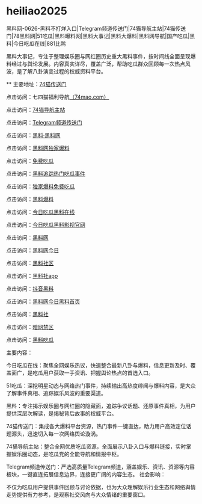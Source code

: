 # heiliao2025
黑料网-0626-黑料不打烊入口|Telegram频道传送门|74猫导航主站|74猫传送门|78黑料网|51吃瓜|黑料曝料网|黑料大事记|黑料大爆料|黑料网导航|国产吃瓜|黑料|今日吃瓜在线|881比鸭

黑料大事记，专注于整理娱乐圈与网红圈历史重大黑料事件，按时间线全面呈现爆料经过与舆论发展。内容真实详尽，覆盖广泛，帮助吃瓜群众回顾每一次热点风波，是了解八卦演变过程的权威资料平台。

** 主要地址：<a href="https://74mao.com/">74猫传送门</a>

点击访问：七四猫福利导航<a href="https://74mao.com/">（74mao.com）</a>

点击访问：<a href="https://74mao.com/">74猫导航主站</a>

点击访问：<a href="https://74mao.com/">Telegram频道传送门</a>

点击访问：<a href="https://heiliaolvzlu3.pages.dev">黑料·黑料网</a>

点击访问：<a href="https://heiliaoyvnrda.pages.dev">黑料网独家爆料</a>

点击访问：<a href="https://heiliaoxey7ic.pages.dev">免费吃瓜</a>

点击访问：<a href="https://heiliaoal51na.pages.dev">黑料追踪热门吃瓜事件</a>

点击访问：<a href="https://heiliaoavkush.pages.dev">独家爆料免费吃瓜</a>

点击访问：<a href="https://hj-143.pages.dev/">黑料爆料</a>

点击访问：<a href="https://cg5-2.pages.dev/">今日吃瓜黑料在线</a>

点击访问：<a href="https://pi06-1.pages.dev/">今日吃瓜黑料影视官网</a>

点击访问：<a href="https://hl384.pages.dev/">黑料网</a>

点击访问：<a href="https://hl388.pages.dev/">黑料网今日</a>

点击访问：<a href="https://hl383.pages.dev/">黑料社区</a>

点击访问：<a href="https://hl377.pages.dev/">黑料社app</a>

点击访问：<a href="https://hl386.pages.dev/">抖音黑料</a>

点击访问：<a href="https://hl385.pages.dev/">黑料网今日黑料首页</a>

点击访问：<a href="https://hl387.pages.dev/">黑料社</a>

点击访问：<a href="https://pi08.pages.dev/">暗网禁区</a>

点击访问：<a href="https://hl374.pages.dev/">黑料吃瓜</a>

主要内容：

今日吃瓜在线：聚焦全网娱乐热议，快速整合最新八卦与爆料，信息更新及时、覆盖面广，是吃瓜用户获取一手资讯、把握舆论热点的首选入口。

51吃瓜：深挖明星动态与网络热门事件，持续输出高热度绯闻与爆料内容，是大众了解事件真相、追踪娱乐风波的重要渠道。

黑料：专注揭示娱乐圈与网红圈的隐藏面，追踪争议话题、还原事件真相，为用户提供深层次解读，是揭秘背后故事的权威平台。

74猫传送门：集成各大爆料平台资源，热门事件一键直达，助力用户高效定位话题源头，迅速切入每一次网络舆论漩涡。

74猫导航主站：整合全网优质吃瓜资源，全面展示八卦入口与爆料链接，实时掌握娱乐圈动态，是吃瓜党的全能导航和情报中枢。

Telegram频道传送门：严选高质量Telegram频道，涵盖娱乐、资讯、资源等内容板块，一键直连拓展信息边界，连接更广阔的内容生态。
社会影响：

不仅为吃瓜用户提供事件回顾与讨论依据，也为大众理解娱乐行业生态和网络舆情走势提供有力参考，是观察社交风向与大众情绪的重要窗口。
<span style="display:none;">[Canonical link](）</span>
